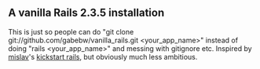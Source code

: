 ## A vanilla Rails 2.3.5 installation
This is just so people can do "git clone git://github.com/gabebw/vanilla_rails.git <your_app_name>" instead
of doing "rails <your_app_name>" and messing with gitignore etc.
Inspired by [mislav](http://github.com/mislav)'s 
[kickstart rails](http://github.com/mislav/kickstart-rails), but obviously much less ambitious.
